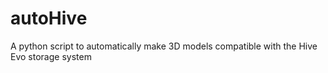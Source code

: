# autoHive
 A python script to automatically make 3D models compatible with the Hive Evo storage system
